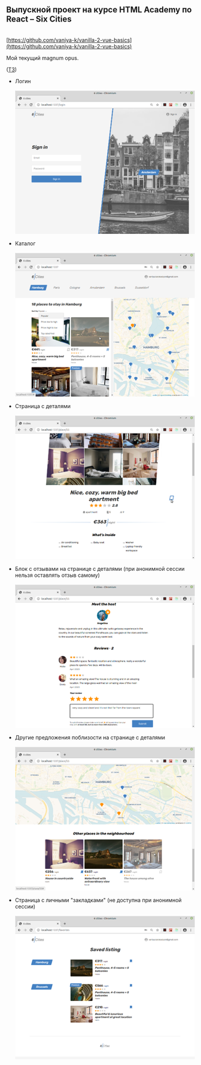 ## Выпускной проект на курсе HTML Academy по React &ndash; Six Cities
\
[https://github.com/vaniya-k/vanilla-2-vue-basics](https://github.com/vaniya-k/vanilla-2-vue-basics)

Мой текущий magnum opus.

([ТЗ](specs.pdf))

* Логин 
\
\
![login](01.png)

* Каталог
\
\
![catalog](02.png)

* Страница с деталями
\
\
![details](03.png)

* Блок с отзывами на странице с деталями (при анонимной сессии нельзя оставлять отзыв самому)
\
\
![details](04.png)

* Другие предложения поблизости на странице с деталями
\
\
![details](05.png)

* Страница с личными "закладками" (не доступна при анонимной сессии)
\
\
![details](06.png)
